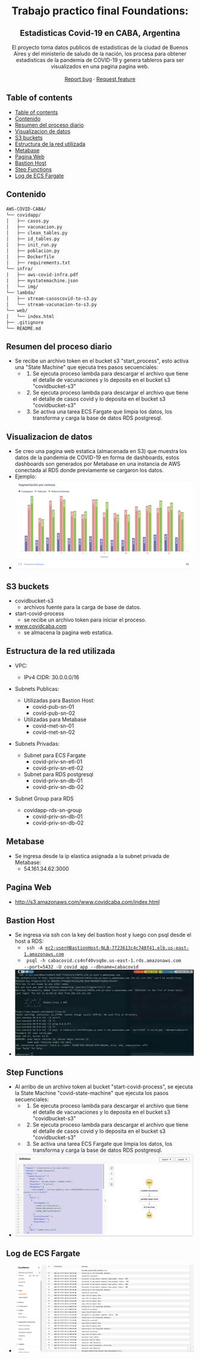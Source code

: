 <p align="center"> 
    <h1 align="center">Trabajo practico final Foundations:</h1>
    
<p align="center">
        <h2 align="center">Estadisticas Covid-19 en CABA, Argentina</h2>
</p>
    
  <p align="center">
    El proyecto toma datos publicos de estadisticas de la ciudad de Buenos Aires y del ministerio de saludo de la nación, los procesa para obtener estadisticas de la pandemia de COVID-19 y genera tableros para ser visualizados en una pagina pagina web.
    <br>
    <br>
    <a href="https://reponame/issues/new?template=bug.md">Report bug</a>
    ·
    <a href="https://reponame/issues/new?template=feature.md&labels=feature">Request feature</a>
  </p>
</p>


## Table of contents
- [Table of contents](#table-of-contents)
- [Contenido](#contenido)
- [Resumen del proceso diario](#resumen-del-proceso-diario)
- [Visualizacion de datos](#visualizacion-de-datos)
- [S3 buckets](#s3-buckets)
- [Estructura de la red utilizada](#estructura-de-la-red-utilizada)
- [Metabase](#metabase)
- [Pagina Web](#pagina-web)
- [Bastion Host](#bastion-host)
- [Step Functions](#step-functions)
- [Log de ECS Fargate](#log-de-ecs-fargate)
## Contenido

```text
AWS-COVID-CABA/
└── covidapp/
│   ├── casos.py
│   ├── vacunacion.py
│   ├── clean_tables.py
│   ├── id_tables.py
│   ├── init_run.py
│   ├── poblacion.py
│   ├── Dockerfile
│   ├── requirements.txt
└── infra/
|   ├── aws-covid-infra.pdf
|   ├── mystatemachine.json
│   └── img/
└── lambda/
│   ├── stream-casoscovid-to-s3.py
│   └── stream-vacunacion-to-s3.py
└── web/
│   └── index.html
├── .gitignore
└── README.md
``` 
## Resumen del proceso diario
- Se recibe un archivo token en el bucket s3 "start_process", esto activa una "State Machine" que ejecuta tres pasos secuenciales:
    - 1. Se ejecuta proceso lambda para descargar el archivo que tiene el detalle de vacunaciones y lo deposita en el bucket s3 "covidbucket-s3"
    - 2. Se ejecuta proceso lambda para descargar el archivo que tiene el detalle de casos covid y lo deposita en el bucket s3 "covidbucket-s3"
    - 3. Se activa una tarea ECS Fargate que limpia los datos, los transforma y carga la base de datos RDS postgresql.

## Visualizacion de datos
- Se creo una pagina web estatica (almacenada en S3) que muestra los datos de la pandemia de COVID-19 en forma de dashboards, estos dashboards son generados por Metabase en una instancia de AWS conectada al RDS donde previamente se cargaron los datos.
- Ejemplo:
- ![Visual](/infra/img/visual.png)

## S3 buckets
-  covidbucket-s3
   -  archivos fuente para la carga de base de datos.
-  start-covid-process
   -  se recibe un archivo token para iniciar el proceso.
-  www.covidcaba.com 
   -  se almacena la pagina web estatica.

## Estructura de la red utilizada
- VPC: 
  - IPv4 CIDR: 30.0.0.0/16

- Subnets Publicas: 
  - Utilizadas para Bastion Host:
    - covid-pub-sn-01
    - covid-pub-sn-02
  - Utilizadas para Metabase
    - covid-met-sn-01
    - covid-met-sn-02

- Subnets Privadas:
  - Subnet para ECS Fargate
    - covid-priv-sn-etl-01
    - covid-priv-sn-etl-02
  - Subnet para RDS postgresql
    - covid-priv-sn-db-01
    - covid-priv-sn-db-02

- Subnet Group para RDS
  - covidapp-rds-sn-group
    - covid-priv-sn-db-01
    - covid-priv-sn-db-02

## Metabase
 - Se ingresa desde la ip elastica asignada a la subnet privada de Metabase:
      - 54.161.34.62:3000

## Pagina Web
 - http://s3.amazonaws.com/www.covidcaba.com/index.html

## Bastion Host
 - Se ingresa via ssh con la key del bastion host y luego con psql desde el host a RDS:
   - <code> ssh -A ec2-user@BastionHost-NLB-7f23613c4c748f41.elb.us-east-1.amazonaws.com </code>
   - <code> psql -h cabacovid.cs4nf40vsq8e.us-east-1.rds.amazonaws.com --port=5432 -U covid_app --dbname=cabacovid </code>
- ![Visual](/infra/img/bastion.png)

## Step Functions
- Al arribo de un archivo token al bucket "start-covid-process", se ejecuta la State Machine "covid-state-machine" que ejecuta los pasos secuenciales:
    - 1. Se ejecuta proceso lambda para descargar el archivo que tiene el detalle de vacunaciones y lo deposita en el bucket s3 "covidbucket-s3"
    - 2. Se ejecuta proceso lambda para descargar el archivo que tiene el detalle de casos covid y lo deposita en el bucket s3 "covidbucket-s3"
    - 3. Se activa una tarea ECS Fargate que limpia los datos, los transforma y carga la base de datos RDS postgresql.
- ![Visual](/infra/img/steps.png)

## Log de ECS Fargate
- ![logs](/infra/img/logs.png)